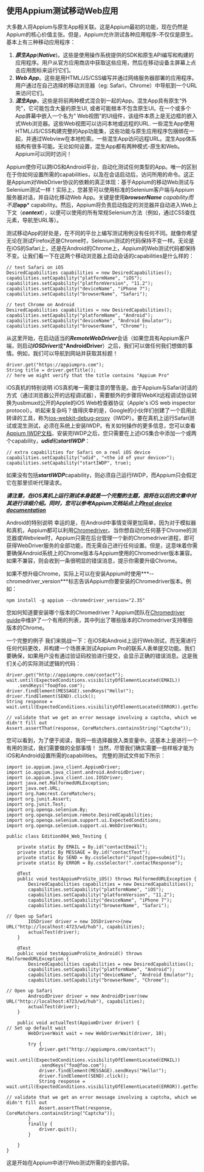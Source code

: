 ## 使用Appium测试移动Web应用

大多数人将Appium与原生App相关联。这是Appium最初的功能，现在仍然是Appium的核心价值主张。但是，Appium允许测试各种应用程序-不仅仅是原生。基本上有三种移动应用程序：
1. ***原生App***(***Native***)。这些是使用操作系统提供的SDK和原生API编写和构建的应用程序。用户从官方应用商店中获取这些应用，然后在移动设备主屏幕上点击应用图标来运行它们。
2. ***Web App***。这些是用HTML/JS/CSS编写并通过网络服务器部署的应用程序。用户通过在自己选择的移动浏览器（eg: Safari，Chrome）中导航到一个URL来访问它们。
3. ***混生App***。这些是将前两种模式混合到一起的App。混生App具有原生“外壳”，它可能包含大量的原生UI, 或者可能根本不包含原生UI。在一个或多个App屏幕中嵌入一个名为“ Web视图”的UI组件，该组件本质上是无边框的嵌入式Web浏览器。这些Web视图可以访问本地或远程的URL. 一些混生App使用HTML/JS/CSS构建完整的App功能集，这些功能与原生应用程序包捆绑在一起，并通过Webview在本地检索。一些混生App访问远程URL。混生App体系结构有很多可能。无论如何设置，混生App都有两种模式-原生和Web。Appium可以同时访问！ 

Appium使你可以跨iOS和Android平台，自动化测试任何类型的App。唯一的区别在于你如何设置所需的capabilities，以及在会话启动后，访问所用的命令。这正是Appium对WebDriver协议的依赖的真正体现：基于Appium的移动Web测试与Selenium测试一样！实际上，您甚至可以使用标准的Selenium客户端与Appium服务器对话，并自动化移动Web App。关键是使用***browserName** capability而不是***app*** capability。然后，Appium将负责启动指定的浏览器并自动进入Web上下文（***context***），以便可以使用的所有常规Selenium方法（例如，通过CSS查找元素，导航至URL等）。

测试移动App的好处是，在不同的平台上编写测试用例没有任何不同。就像你希望无论在测试Firefox还是Chrome时，Selenium测试的代码保持不变一样。无论是在iOS的Safari上，还是在Android的Chrome上，Appium的Web测试代码都保持不变。让我们看一下在这两个移动浏览器上启动会话的capabilities是什么样的：
```
// test Safari on iOS
DesiredCapabilities capabilities = new DesiredCapabilities();
capabilities.setCapability("platformName", "iOS");
capabilities.setCapability("platformVersion", "11.2");
capabilities.setCapability("deviceName", "iPhone 7");
capabilities.setCapability("browserName", "Safari");

// test Chrome on Android
DesiredCapabilities capabilities = new DesiredCapabilities();
capabilities.setCapability("platformName", "Android");
capabilities.setCapability("deviceName", "Android Emulator");
capabilities.setCapability("browserName", "Chrome");
```

从这里开始，在启动适当的***RemoteWebDriver***会话（如果您具有Appium客户端，则启动***IOSDriver***或***AndroidDriver**）之后，我们可以做任何我们想做的事情。例如，我们可以导航到网站并获取其标题！
```
driver.get("https://appiumpro.com");
String title = driver.getTitle();
// here we might verify that the title contains "Appium Pro"
```

iOS真机的特别说明
iOS真机唯一需要注意的警告是。由于Appium与Safari对话的方式（通过浏览器公开的远程调试器），需要额外的步骤将WebKit远程调试协议转换为usbmuxd公开的Apple的iOS Web检查器协议（Apple's iOS web inspector protocol）。听起来复杂吗？值得庆幸的是，Google的小伙伴们创建了一个启用此转译的工具，称为[ios-webkit-debug-proxy](https://github.com/google/ios-webkit-debug-proxy)（IWDP）。要在真机上运行Safari测试或混生测试，必须在系统上安装IWDP。有关如何操作的更多信息，您可以查看[Appium IWDP文档](https://appium.io/docs/en/writing-running-appium/web/ios-webkit-debug-proxy/)，安装完IWDP之后，您只需要在上述iOS集合中添加一个或两个capability，***udid***和***startIWDP***：
```
// extra capabilities for Safari on a real iOS device
capabilities.setCapability("udid", "<the id of your device>");
capabilities.setCapability("startIWDP", true);
```

如果没有包括***startIWDP***capability，则必须自己运行IWDP，而Appium只会假定它在那里侦听代理请求。

***请注意，在iOS真机上运行测试本身就是一个完整的主题，我将在以后的文章中对其进行详细介绍。同时，您可以参考Appium文档站点上的[real device documentation](https://appium.io/docs/en/drivers/ios-xcuitest-real-devices/)***

Android的特别说明
幸运的是，在Android中事情变得更加简单，因为对于模拟器和真机，Appium都可以利用[Chromedriver](https://sites.google.com/a/chromium.org/chromedriver/)。当你想自动化任何基于Chrome的浏览器或Webview时，Appium只需在后台管理一个新的Chromedriver进程，即可获得WebDriver服务的全部功能，而无需自己进行任何设置。但是，这意味着你需要确保Android系统上的Chrome版本与Appium使用的Chromedriver版本兼容。如果不兼容，则会收到一条很明显的错误消息，提示你需要升级Chrome。

如果不想升级Chrome，实际上可以在安装Appium时使用***--chromedriver_version***标志告诉Appium你要安装的Chromedriver版本。例如：
```
npm install -g appium --chromedriver_version="2.35"
```

您如何知道要安装哪个版本的Chromedriver？Appium团队在[Chromedriver guide](https://appium.io/docs/en/writing-running-appium/web/chromedriver/)中维护了一个有用的列表，其中列出了哪些版本的Chromedriver支持哪些版本的Chrome。

一个完整的例子
我们来挑战一下：在iOS和Android上运行Web测试，而无需进行任何代码更改，并构建一个场景来测试Appium Pro的联系人表单提交功能。我们要确保，如果用户没有通过验证码校验进行提交，会显示正确的错误消息。这是我们关心的实际测试逻辑的代码：
```
driver.get("http://appiumpro.com/contact");
wait.until(ExpectedConditions.visibilityOfElementLocated(EMAIL))
    .sendKeys("foo@foo.com");
driver.findElement(MESSAGE).sendKeys("Hello!");
driver.findElement(SEND).click();
String response = wait.until(ExpectedConditions.visibilityOfElementLocated(ERROR)).getText();

// validate that we get an error message involving a captcha, which we didn't fill out
Assert.assertThat(response, CoreMatchers.containsString("Captcha"));
```

您可以看到，为了便于阅读，我将一些选择器放入类变量中。这基本上是进行一个有用的测试，我们需要做的全部事情！ 当然，尽管我们确实需要一些样板才能为iOS和Android设置所需的capabilities。 完整的测试文件如下所示：
```
import io.appium.java_client.AppiumDriver;
import io.appium.java_client.android.AndroidDriver;
import io.appium.java_client.ios.IOSDriver;
import java.net.MalformedURLException;
import java.net.URL;
import org.hamcrest.CoreMatchers;
import org.junit.Assert;
import org.junit.Test;
import org.openqa.selenium.By;
import org.openqa.selenium.remote.DesiredCapabilities;
import org.openqa.selenium.support.ui.ExpectedConditions;
import org.openqa.selenium.support.ui.WebDriverWait;

public class Edition004_Web_Testing {

    private static By EMAIL = By.id("contactEmail");
    private static By MESSAGE = By.id("contactText");
    private static By SEND = By.cssSelector("input[type=submit]");
    private static By ERROR = By.cssSelector(".contactResponse");

    @Test
    public void testAppiumProSite_iOS() throws MalformedURLException {
        DesiredCapabilities capabilities = new DesiredCapabilities();
        capabilities.setCapability("platformName", "iOS");
        capabilities.setCapability("platformVersion", "11.2");
        capabilities.setCapability("deviceName", "iPhone 7");
        capabilities.setCapability("browserName", "Safari");

// Open up Safari
        IOSDriver driver = new IOSDriver<>(new URL("http://localhost:4723/wd/hub"), capabilities);
        actualTest(driver);
    }

    @Test
    public void testAppiumProSite_Android() throws MalformedURLException {
        DesiredCapabilities capabilities = new DesiredCapabilities();
        capabilities.setCapability("platformName", "Android");
        capabilities.setCapability("deviceName", "Android Emulator");
        capabilities.setCapability("browserName", "Chrome");

// Open up Safari
        AndroidDriver driver = new AndroidDriver(new URL("http://localhost:4723/wd/hub"), capabilities);
        actualTest(driver);
    }

    public void actualTest(AppiumDriver driver) {
// Set up default wait
        WebDriverWait wait = new WebDriverWait(driver, 10);

        try {
            driver.get("http://appiumpro.com/contact");
            wait.until(ExpectedConditions.visibilityOfElementLocated(EMAIL))
            .sendKeys("foo@foo.com");
            driver.findElement(MESSAGE).sendKeys("Hello!");
            driver.findElement(SEND).click();
            String response = wait.until(ExpectedConditions.visibilityOfElementLocated(ERROR)).getText();

// validate that we get an error message involving a captcha, which we didn't fill out
            Assert.assertThat(response, CoreMatchers.containsString("Captcha"));
        }
        finally {
            driver.quit();
        }

    }
}
```

这是开始在Appium中进行Web测试所需的全部内容。
